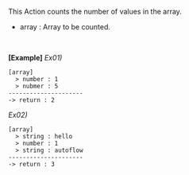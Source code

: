 This Action counts the number of values in the array.
- array : Array to be counted.

<br/>

**[Example]**
*Ex01)*
```
[array]
  > number : 1
  > nubmer : 5
---------------------
-> return : 2
```

*Ex02)*
```
[array]
  > string : hello
  > number : 1
  > string : autoflow
---------------------
-> return : 3
```

